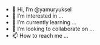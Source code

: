 - 👋 Hi, I’m @yamuryuksel
- 👀 I’m interested in ...
- 🌱 I’m currently learning ...
- 💞️ I’m looking to collaborate on ...
- 📫 How to reach me ...

<!---
yamuryuksel/yamuryuksel is a ✨ special ✨ repository because its `README.md` (this file) appears on your GitHub profile.
You can click the Preview link to take a look at your changes.
--->
